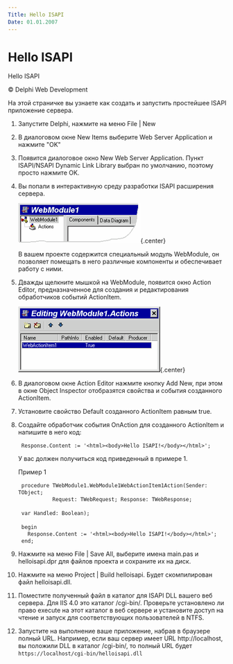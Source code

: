 ```yaml
---
Title: Hello ISAPI
Date: 01.01.2007
---
```



Hello ISAPI
===========


Hello ISAPI

© Delphi Web Development

На этой страничке вы узнаете как создать и запустить простейшее ISAPI
приложение сервера.

1. Запустите Delphi, нажмите на меню File \| New

2. В диалоговом окне New Items выберите Web Server Application и нажмите "OK"

3. Появится диалоговое окно New Web Server Application.
   Пункт ISAPI/NSAPI Dynamic Link Library выбран по умолчанию,
   поэтому просто нажмите OK.

4. Вы попали в интерактивную среду разработки ISAPI расширения сервера.

    ![clip0157](clip0157.gif){.center}

    В вашем проекте содержится специальный модуль WebModule, он позволяет
    помещать в него различные компоненты и обеспечивает работу с ними.

5. Дважды щелкните мышкой на WebModule, появится окно Action Editor,
предназначенное для создания и редактирования обработчиков событий
ActionItem.

    ![clip0158](clip0158.gif){.center}

6. В диалоговом окне Action Editor нажмите кнопку Add New, при этом в
окне Object Inspector отобразятся свойства и события созданного
ActionItem.

7. Установите свойство Default созданного ActionItem равным true.

8. Создайте обработчик события OnAction для созданного ActionItem и
напишите в него код:

        Response.Content := '<html><body>Hello ISAPI!</body></html>';

    У вас должен получиться код приведенный в примере 1.

    Пример 1

        procedure TWebModule1.WebModule1WebActionItem1Action(Sender: TObject;
                  Request: TWebRequest; Response: TWebResponse;
        
        var Handled: Boolean);
        
        begin
          Response.Content := '<html><body>Hello ISAPI!</body></html>';
        end;

9. Нажмите на меню File \| Save All, выберите имена main.pas и
helloisapi.dpr для файлов проекта и сохраните их на диск.

10. Нажмите на меню Project \| Build helloisapi. Будет скомпилирован
файл helloisapi.dll.

11. Поместите полученный файл в каталог для ISAPI DLL вашего веб
сервера. Для IIS 4.0 это каталог /cgi-bin/. Проверьте установлено ли
право execute на этот каталог в веб сервере и установите доступ на
чтение и запуск для соответствующих пользователей в NTFS.

12. Запустите на выполнение ваше приложение, набрав в браузере полный
URL. Например, если ваш сервер имеет URL http://localhost, вы положили
DLL в каталог /cgi-bin/, то полный URL будет
`https://localhost/cgi-bin/helloisapi.dll`
